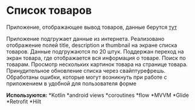 # Список товаров

Приложение, отображающее вывод товаров, данные берутся [тут](https://dummyjson.com/docs/products)

Приложение подгружает данные из интернета. Реализовано отображение полей title, description и thumbnail на экране списка товаров. Данные подгружаются по 20 штук.
Поддержан переход на экран товара, где отображается вся информация о товаре. Поиск по товарам. Просмотр нескольких картинок товара на странице товара. Принудительное обновление списка через свайптурефрешь.
Обработаны ошибки, которые могут возникнуть при работе с приложением в удобной для пользователя форме

**Используются:**
*Kotlin
*android views
*coroutines
*flow
*MVVM
*Glide
*Retrofit
*Hilt
